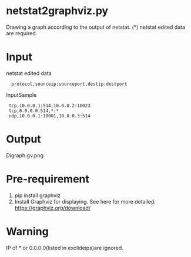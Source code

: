 # netstat2graphviz.py
  Drawing a graph according to the output of netstat.
  (*) netstat edited data are required.

# Input
  netstat edited data
  ```
    protocol,sourceip:sourceport,destip:destport
  ```
  InputSample
  ```
   tcp,10.0.0.1:514,10.0.0.2:10023
   tcp,0.0.0.0:514,*:*
   udp,10.0.0.1:10001,10.0.0.3:514
  ```

# Output
  Digraph.gv.png

# Pre-requirement
  1. pip install graphviz
  2. Install Graphviz for displaying.
     See here for more detailed.
     https://graphviz.org/download/

# Warning
  IP of * or 0.0.0.0(listed in exclideips)are ignored.
